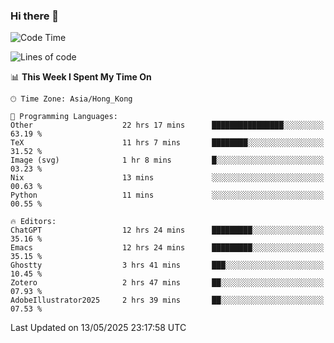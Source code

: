 ### Hi there 👋

<!--
**nicehiro/nicehiro** is a ✨ _special_ ✨ repository because its `README.md` (this file) appears on your GitHub profile.

Here are some ideas to get you started:

- 🔭 I’m currently working on ...
- 🌱 I’m currently learning ...
- 👯 I’m looking to collaborate on ...
- 🤔 I’m looking for help with ...
- 💬 Ask me about ...
- 📫 How to reach me: ...
- 😄 Pronouns: ...
- ⚡ Fun fact: ...
-->

<!--START_SECTION:waka-->
![Code Time](http://img.shields.io/badge/Code%20Time-662%20hrs%2045%20mins-blue)

![Lines of code](https://img.shields.io/badge/From%20Hello%20World%20I%27ve%20Written-1.7%20million%20lines%20of%20code-blue)

📊 **This Week I Spent My Time On** 

```text
🕑︎ Time Zone: Asia/Hong_Kong

💬 Programming Languages: 
Other                    22 hrs 17 mins      ████████████████░░░░░░░░░   63.19 % 
TeX                      11 hrs 7 mins       ████████░░░░░░░░░░░░░░░░░   31.52 % 
Image (svg)              1 hr 8 mins         █░░░░░░░░░░░░░░░░░░░░░░░░   03.23 % 
Nix                      13 mins             ░░░░░░░░░░░░░░░░░░░░░░░░░   00.63 % 
Python                   11 mins             ░░░░░░░░░░░░░░░░░░░░░░░░░   00.55 % 

🔥 Editors: 
ChatGPT                  12 hrs 24 mins      █████████░░░░░░░░░░░░░░░░   35.16 % 
Emacs                    12 hrs 24 mins      █████████░░░░░░░░░░░░░░░░   35.15 % 
Ghostty                  3 hrs 41 mins       ███░░░░░░░░░░░░░░░░░░░░░░   10.45 % 
Zotero                   2 hrs 47 mins       ██░░░░░░░░░░░░░░░░░░░░░░░   07.93 % 
AdobeIllustrator2025     2 hrs 39 mins       ██░░░░░░░░░░░░░░░░░░░░░░░   07.53 % 
```


 Last Updated on 13/05/2025 23:17:58 UTC
<!--END_SECTION:waka-->
